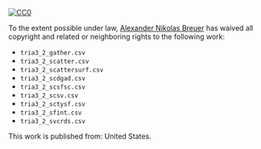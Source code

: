 [![CC0](http://i.creativecommons.org/p/zero/1.0/88x31.png)](http://creativecommons.org/publicdomain/zero/1.0/)

To the extent possible under law, [Alexander Nikolas Breuer](http://dial3343.org) has waived all copyright and related or neighboring rights to the following work:

* `tria3_2_gather.csv`
* `tria3_2_scatter.csv`
* `tria3_2_scattersurf.csv`
* `tria3_2_scdgad.csv`
* `tria3_2_scsfsc.csv`
* `tria3_2_scsv.csv`
* `tria3_2_sctysf.csv`
* `tria3_2_sfint.csv`
* `tria3_2_svcrds.csv`

This work is published from: United States.

